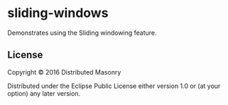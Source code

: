 # sliding-windows

Demonstrates using the Sliding windowing feature.

## License

Copyright © 2016 Distributed Masonry

Distributed under the Eclipse Public License either version 1.0 or (at
your option) any later version.
